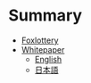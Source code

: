 # Summary

* [Foxlottery](https://www.foxlottery.org)
* [Whitepaper](README.md)
    * [English](en.md)
    * [日本語](ja.md)

